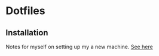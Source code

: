 # Dotfiles

## Installation

Notes for myself on setting up my a new machine. [See here](https://www.notion.so/rosemite/arch-apps-f75eb460845f49da84b1d63691a373db?pvs=4)


